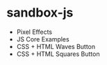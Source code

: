 # sandbox-js

- Pixel Effects
- JS Core Examples
- CSS + HTML Waves Button
- CSS + HTML Squares Button
